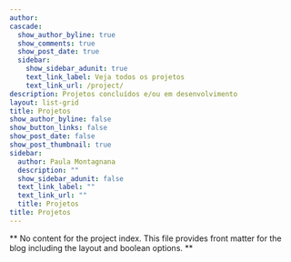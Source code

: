 ```yaml
---
author:
cascade:    
  show_author_byline: true
  show_comments: true
  show_post_date: true
  sidebar:
    show_sidebar_adunit: true 
    text_link_label: Veja todos os projetos
    text_link_url: /project/
description: Projetos concluídos e/ou em desenvolvimento  
layout: list-grid 
title: Projetos
show_author_byline: false
show_button_links: false
show_post_date: false
show_post_thumbnail: true
sidebar: 
  author: Paula Montagnana
  description: ""
  show_sidebar_adunit: false 
  text_link_label: ""
  text_link_url: ""
  title: Projetos
title: Projetos
---
```


** No content for the project index. This file provides front matter for the blog including the layout and boolean options. **
